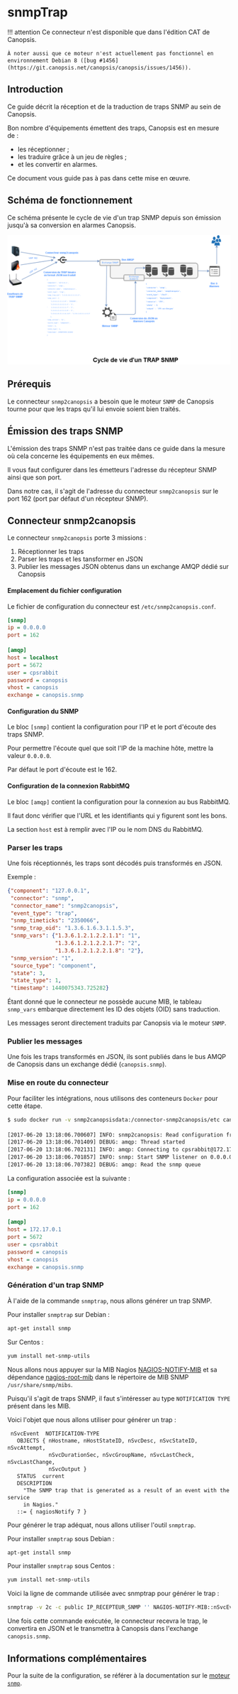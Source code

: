 # snmpTrap

!!! attention
    Ce connecteur n'est disponible que dans l'édition CAT de Canopsis.

    À noter aussi que ce moteur n'est actuellement pas fonctionnel en environnement Debian 8 ([bug #1456](https://git.canopsis.net/canopsis/canopsis/issues/1456)).

## Introduction

Ce guide décrit la réception et de la traduction de traps SNMP au sein de Canopsis.

Bon nombre d'équipements émettent des traps, Canopsis est en mesure de :

*  les réceptionner ;
*  les traduire grâce à un jeu de règles ;
*  et les convertir en alarmes.

Ce document vous guide pas à pas dans cette mise en œuvre.

## Schéma de fonctionnement

Ce schéma présente le cycle de vie d'un trap SNMP depuis son émission jusqu'à sa conversion en alarmes Canopsis.

![img1](img/Cycle_vie_trap_snmp.png)

## Prérequis

Le connecteur `snmp2canopsis` a besoin que le moteur `SNMP` de Canopsis tourne pour que les traps qu'il lui envoie soient bien traités.

## Émission des traps SNMP

L'émission des traps SNMP n'est pas traitée dans ce guide dans la mesure où cela concerne les équipements en eux mêmes.

Il vous faut configurer dans les émetteurs l'adresse du récepteur SNMP ainsi que son port.  

Dans notre cas, il s'agit de l'adresse du connecteur `snmp2canopsis` sur le port 162 (port par défaut d'un récepteur SNMP).

## Connecteur snmp2canopsis

Le connecteur `snmp2canopsis` porte 3 missions :

1. Réceptionner les traps
2. Parser les traps et les tansformer en JSON
3. Publier les messages JSON obtenus dans un exchange AMQP dédié sur Canopsis

#### Emplacement du fichier configuration

Le fichier de configuration du connecteur est `/etc/snmp2canopsis.conf`.

```ini
[snmp]
ip = 0.0.0.0
port = 162

[amqp]
host = localhost
port = 5672
user = cpsrabbit
password = canopsis
vhost = canopsis
exchange = canopsis.snmp
```

#### Configuration du SNMP

Le bloc `[snmp]` contient la configuration pour l'IP et le port d'écoute des traps SNMP.

Pour permettre l'écoute quel que soit l'IP de la machine hôte, mettre la valeur  `0.0.0.0`.

Par défaut le port d'écoute est le 162.

#### Configuration de la connexion RabbitMQ

Le bloc `[amqp]` contient la configuration pour la connexion au bus RabbitMQ.

Il faut donc vérifier que l'URL et les identifiants qui y figurent sont les bons.

La section `host` est à remplir avec l'IP ou le nom DNS du RabbitMQ.

### Parser les traps

Une fois réceptionnés, les traps sont décodés puis transformés en JSON.

Exemple :

```json
{"component": "127.0.0.1",
 "connector": "snmp",
 "connector_name": "snmp2canopsis",
 "event_type": "trap",
 "snmp_timeticks": "2350066",
 "snmp_trap_oid": "1.3.6.1.6.3.1.1.5.3",
 "snmp_vars": {"1.3.6.1.2.1.2.2.1.1": "1",
               "1.3.6.1.2.1.2.2.1.7": "2",
               "1.3.6.1.2.1.2.2.1.8": "2"},
 "snmp_version": "1",
 "source_type": "component",
 "state": 3,
 "state_type": 1,
 "timestamp": 1440075343.725282}
```

Étant donné que le connecteur ne possède aucune MIB, le tableau `snmp_vars` embarque directement les ID des objets (OID) sans traduction.

Les messages seront directement traduits par Canopsis via le moteur `SNMP`.

### Publier les messages

Une fois les traps transformés en JSON, ils sont publiés dans le bus AMQP de Canopsis dans un exchange dédié (`canopsis.snmp`).

### Mise en route du connecteur

Pour faciliter les intégrations, nous utilisons des conteneurs `Docker` pour cette étape.

```sh
$ sudo docker run -v snmp2canopsisdata:/connector-snmp2canopsis/etc canopsis/canopsis-cat-connector-snmp:2.4

[2017-06-20 13:18:06.700607] INFO: snmp2canopsis: Read configuration from /connector-snmp2canopsis/etc/snmp2canopsis.conf
[2017-06-20 13:18:06.701409] DEBUG: amqp: Thread started
[2017-06-20 13:18:06.702131] INFO: amqp: Connecting to cpsrabbit@172.17.0.1, on canopsis
[2017-06-20 13:18:06.701857] INFO: snmp: Start SNMP listener on 0.0.0.0:162
[2017-06-20 13:18:06.707382] DEBUG: amqp: Read the snmp queue
```

La configuration associée est la suivante :

```ini
[snmp]
ip = 0.0.0.0
port = 162

[amqp]
host = 172.17.0.1
port = 5672
user = cpsrabbit
password = canopsis
vhost = canopsis
exchange = canopsis.snmp
```

### Génération d'un trap SNMP

À l'aide de la commande `snmptrap`, nous allons générer un trap SNMP.

Pour installer `snmptrap` sur Debian :

```bash
apt-get install snmp
```

Sur Centos :

```bash
yum install net-snmp-utils
```

Nous allons nous appuyer sur la MIB Nagios [NAGIOS-NOTIFY-MIB](https://github.com/monitoring-plugins/nagios-mib/blob/master/MIB/NAGIOS-NOTIFY-MIB) et sa dépendance [nagios-root-mib](https://github.com/nagios-plugins/nagios-mib/blob/master/src-mib/nagios-root.mib) dans le répertoire de MIB SNMP `/usr/share/snmp/mibs`.

Puisqu'il s'agit de traps SNMP, il faut s'intéresser au type `NOTIFICATION TYPE` présent dans les MIB.

Voici l'objet que nous allons utiliser pour générer un trap :

```
 nSvcEvent  NOTIFICATION-TYPE
   OBJECTS { nHostname, nHostStateID, nSvcDesc, nSvcStateID, nSvcAttempt,
             nSvcDurationSec, nSvcGroupName, nSvcLastCheck, nSvcLastChange,
             nSvcOutput }
   STATUS  current
   DESCRIPTION
     "The SNMP trap that is generated as a result of an event with the service
     in Nagios."
   ::= { nagiosNotify 7 }
```

Pour générer le trap adéquat, nous allons utiliser l'outil `snmptrap`.

Pour installer `snmptrap` sous Debian :

```sh
apt-get install snmp
```

Pour installer `snmptrap` sous Centos :

```sh
yum install net-snmp-utils
```

Voici la ligne de commande utilisée avec snmptrap pour générer le trap :

```sh
snmptrap -v 2c -c public IP_RECEPTEUR_SNMP '' NAGIOS-NOTIFY-MIB::nSvcEvent nSvcHostname s "Equipement Impacte" nSvcDesc s "Ressource Impactee" nSvcStateID i 3 nSvcOutput s "Message de sortie du trap SNMP"  
```

Une fois cette commande exécutée, le connecteur recevra le trap, le convertira en JSON et le transmettra à Canopsis dans l'exchange `canopsis.snmp`.


## Informations complémentaires

Pour la suite de la configuration, se référer à la documentation sur le [moteur `snmp`](../../guide-administration/moteurs/moteur-snmp.md).
